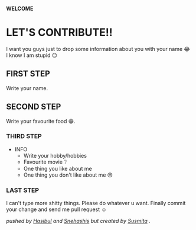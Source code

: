 **WELCOME**

# LET'S CONTRIBUTE!!
I want you guys just to drop some information about you with your name :joy:
I know I am stupid :expressionless:
## FIRST STEP
Write your name.
## SECOND STEP
Write your favourite food :grin:.
### THIRD STEP
- INFO
   - Write your hobby/hobbies
   - Favourite movie :grey_question:
   - One thing you like about me
   - One thing you don't like about me :sweat:
### LAST STEP
I can't type more shitty things. Please do whatever u want. Finally commit your change and send me pull request :relaxed:


*pushed by [Hasibul](https://github.com/starhasibul) and [Snehashis](https://github.com/snehashis365) but created by [Susmita](https://github.com/Susmo31) .*
